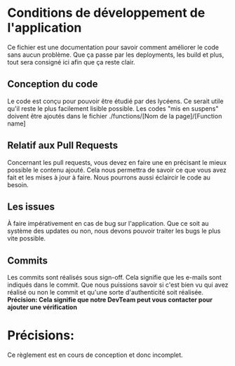 # Conditions de développement de l'application

Ce fichier est une documentation pour savoir comment améliorer le code sans aucun problème. Que ça passe par les deployments, les build et plus, tout sera consigné ici afin que ça reste clair. 

## Conception du code

Le code est conçu pour pouvoir être étudié par des lycéens. Ce serait utile qu'il reste le plus facilement lisible possible. Les codes "mis en suspens" doivent être ajoutés dans le fichier ./functions/[Nom de la page]/[Function name]

## Relatif aux Pull Requests

Concernant les pull requests, vous devez en faire une en précisant le mieux possible le contenu ajouté. Cela nous permettra de savoir ce que vous avez fait et les mises à jour à faire. 
Nous pourrons aussi éclaircir le code au besoin. 

## Les issues

À faire impérativement en cas de bug sur l'application. Que ce soit au système des updates ou non, nous devons pouvoir traiter les bugs le plus vite possible.

## Commits

Les commits sont réalisés sous sign-off. Cela signifie que les e-mails sont indiqués dans le commit. Que nous puissions savoir si c'est bien vu qui avez réalisé ou non le commit et qu'une sorte d'authenticité soit réalisée.
**Précision: Cela signifie que notre DevTeam peut vous contacter pour ajouter une vérification**


# Précisions:
Ce règlement est en cours de conception et donc incomplet.